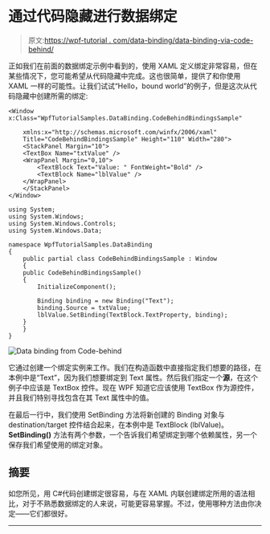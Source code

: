 # 通过代码隐藏进行数据绑定

> 原文:[https://wpf-tutorial . com/data-binding/data-binding-via-code-behind/](https://wpf-tutorial.com/data-binding/data-binding-via-code-behind/)

正如我们在前面的数据绑定示例中看到的，使用 XAML 定义绑定非常容易，但在某些情况下，您可能希望从代码隐藏中完成。这也很简单，提供了和你使用 XAML 一样的可能性。让我们试试“Hello，bound world”的例子，但是这次从代码隐藏中创建所需的绑定:

```
<Window x:Class="WpfTutorialSamples.DataBinding.CodeBehindBindingsSample"

    xmlns:x="http://schemas.microsoft.com/winfx/2006/xaml"
    Title="CodeBehindBindingsSample" Height="110" Width="280">
    <StackPanel Margin="10">
    <TextBox Name="txtValue" />
    <WrapPanel Margin="0,10">
        <TextBlock Text="Value: " FontWeight="Bold" />
        <TextBlock Name="lblValue" />
    </WrapPanel>
    </StackPanel>
</Window>
```

```
using System;
using System.Windows;
using System.Windows.Controls;
using System.Windows.Data;

namespace WpfTutorialSamples.DataBinding
{
    public partial class CodeBehindBindingsSample : Window
    {
    public CodeBehindBindingsSample()
    {
        InitializeComponent();

        Binding binding = new Binding("Text");
        binding.Source = txtValue;
        lblValue.SetBinding(TextBlock.TextProperty, binding);
    }
    }
}
```

![](../Images/914d8504d2f1dd66bb3ddbff5e71be38.png "Data binding from Code-behind")

它通过创建一个绑定实例来工作。我们在构造函数中直接指定我们想要的路径，在本例中是“Text”，因为我们想要绑定到 Text 属性。然后我们指定一个**源**，在这个例子中应该是 TextBox 控件。现在 WPF 知道它应该使用 TextBox 作为源控件，并且我们特别寻找包含在其 Text 属性中的值。

在最后一行中，我们使用 SetBinding 方法将新创建的 Binding 对象与 destination/target 控件结合起来，在本例中是 TextBlock (lblValue)。 **SetBinding()** 方法有两个参数，一个告诉我们希望绑定到哪个依赖属性，另一个保存我们希望使用的绑定对象。

<input type="hidden" name="IL_IN_ARTICLE">

## 摘要

如您所见，用 C#代码创建绑定很容易，与在 XAML 内联创建绑定所用的语法相比，对于不熟悉数据绑定的人来说，可能更容易掌握。不过，使用哪种方法由你决定——它们都很好。

* * *